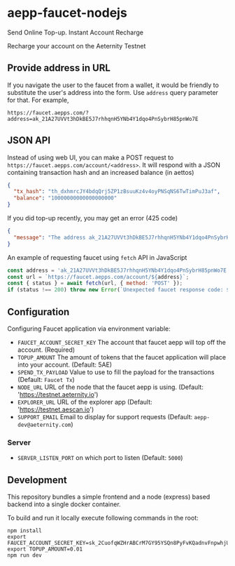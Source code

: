 # aepp-faucet-nodejs

Send Online Top-up. Instant Account Recharge

Recharge your account on the Aeternity Testnet

## Provide address in URL

If you navigate the user to the faucet from a wallet, it would be friendly to substitute the user's address into the form. Use `address` query parameter for that. For example,

```
https://faucet.aepps.com/?address=ak_21A27UVVt3hDkBE5J7rhhqnH5YNb4Y1dqo4PnSybrH85pnWo7E
```

## JSON API

Instead of using web UI, you can make a POST request to `https://faucet.aepps.com/account/<address>`. It will respond with a JSON containing transaction hash and an increased balance (in aettos)

```json
{
  "tx_hash": "th_dxhmrcJY4bdqQrj5ZP1zBsuuKz4v4oyPNSqNS6TwTimPuJ3af",
  "balance": "10000000000000000000"
}
```

If you did top-up recently, you may get an error (425 code)

```json
{
  "message": "The address ak_21A27UVVt3hDkBE5J7rhhqnH5YNb4Y1dqo4PnSybrH85pnWo7E is graylisted for another 2h 59m 24s"
}
```

An example of requesting faucet using `fetch` API in JavaScript

```js
const address = 'ak_21A27UVVt3hDkBE5J7rhhqnH5YNb4Y1dqo4PnSybrH85pnWo7E';
const url = `https://faucet.aepps.com/account/${address}`;
const { status } = await fetch(url, { method: 'POST' });
if (status !== 200) throw new Error(`Unexpected faucet response code: ${status}`);
```

## Configuration

Configuring Faucet application via environment variable:

- `FAUCET_ACCOUNT_SECRET_KEY` The account that faucet aepp will top off the account. (Required)
- `TOPUP_AMOUNT` The amount of tokens that the faucet application will place into your account. (Default: 5AE)
- `SPEND_TX_PAYLOAD` Value to use to fill the payload for the transactions (Default: `Faucet Tx`)
- `NODE_URL` URL of the node that the faucet aepp is using. (Default: 'https://testnet.aeternity.io')
- `EXPLORER_URL` URL of the explorer app (Default: 'https://testnet.aescan.io')
- `SUPPORT_EMAIL` Email to display for support requests (Default: `aepp-dev@aeternity.com`)

### Server

- `SERVER_LISTEN_PORT` on which port to listen (Default: `5000`)

## Development

This repository bundles a simple frontend and a node (express) based backend into a single docker container.

To build and run it locally execute following commands in the root:

```
npm install
export FAUCET_ACCOUNT_SECRET_KEY=sk_2CuofqWZHrABCrM7GY95YSQn8PyFvKQadnvFnpwhjUnDCFAWmf
export TOPUP_AMOUNT=0.01
npm run dev
```
